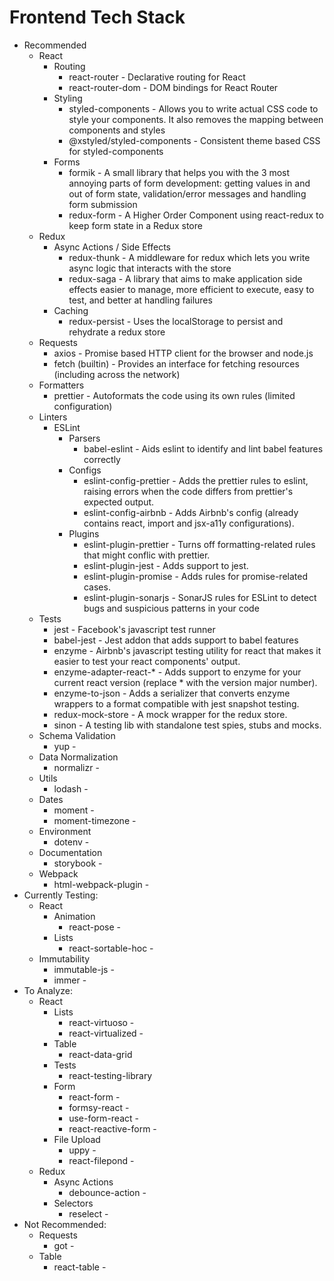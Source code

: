 # Frontend Tech Stack

- Recommended
  - React
    - Routing
      - react-router - Declarative routing for React
      - react-router-dom - DOM bindings for React Router
    - Styling
      - styled-components - Allows you to write actual CSS code to style your components. It also removes the mapping between components and styles
      - @xstyled/styled-components - Consistent theme based CSS for styled-components 
    - Forms
      - formik - A small library that helps you with the 3 most annoying parts of form development: getting values in and out of form state, validation/error messages and handling form submission
      - redux-form - A Higher Order Component using react-redux to keep form state in a Redux store
  - Redux
    - Async Actions / Side Effects
      - redux-thunk - A middleware for redux which lets you write async logic that interacts with the store
      - redux-saga - A library that aims to make application side effects easier to manage, more efficient to execute, easy to test, and better at handling failures
    - Caching
      - redux-persist - Uses the localStorage to persist and rehydrate a redux store
  - Requests
    - axios - Promise based HTTP client for the browser and node.js
    - fetch (builtin) - Provides an interface for fetching resources (including across the network)
  - Formatters
    - prettier - Autoformats the code using its own rules (limited configuration)
  - Linters
    - ESLint
      - Parsers
        - babel-eslint - Aids eslint to identify and lint babel features correctly
      - Configs
        - eslint-config-prettier - Adds the prettier rules to eslint, raising errors when the code differs from prettier's expected output.
        - eslint-config-airbnb - Adds Airbnb's config (already contains react, import and jsx-a11y configurations).
      - Plugins
        - eslint-plugin-prettier - Turns off formatting-related rules that might conflic with prettier.
        - eslint-plugin-jest - Adds support to jest.
        - eslint-plugin-promise - Adds rules for promise-related cases.
        - eslint-plugin-sonarjs - SonarJS rules for ESLint to detect bugs and suspicious patterns in your code
  - Tests
    - jest - Facebook's javascript test runner
    - babel-jest - Jest addon that adds support to babel features
    - enzyme - Airbnb's javascript testing utility for react that makes it easier to test your react components' output.
    - enzyme-adapter-react-\* - Adds support to enzyme for your current react version (replace \* with the version major number).
    - enzyme-to-json - Adds a serializer that converts enzyme wrappers to a format compatible with jest snapshot testing.
    - redux-mock-store - A mock wrapper for the redux store.
    - sinon - A testing lib with standalone test spies, stubs and mocks.
  - Schema Validation
    - yup -
  - Data Normalization
    - normalizr -
  - Utils
    - lodash -
  - Dates
    - moment -
    - moment-timezone -
  - Environment
    - dotenv -
  - Documentation
    - storybook -
  - Webpack
    - html-webpack-plugin -
- Currently Testing:
  - React
    - Animation
      - react-pose -
    - Lists
      - react-sortable-hoc -
  - Immutability
    - immutable-js -
    - immer - 
- To Analyze:
  - React
    - Lists
      - react-virtuoso -
      - react-virtualized -
    - Table
      - react-data-grid
    - Tests
      - react-testing-library
    - Form
      - react-form -
      - formsy-react -
      - use-form-react -
      - react-reactive-form -
    - File Upload
      - uppy -
      - react-filepond -
  - Redux
    - Async Actions
      - debounce-action -
    - Selectors
      - reselect -
- Not Recommended:
  - Requests
    - got -
  - Table
    - react-table - 
